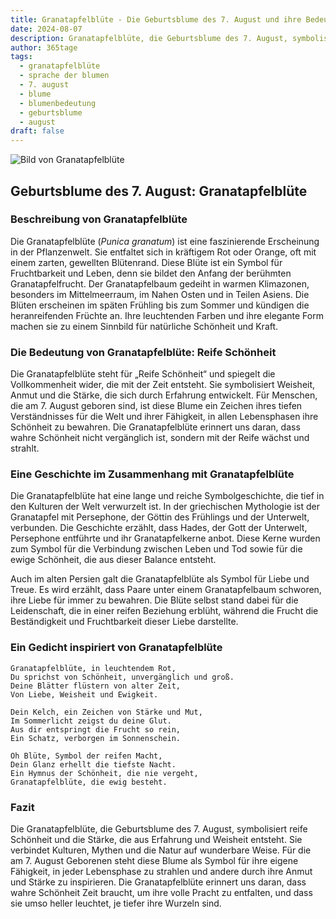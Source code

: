 ```yaml
---
title: Granatapfelblüte - Die Geburtsblume des 7. August und ihre Bedeutung
date: 2024-08-07
description: Granatapfelblüte, die Geburtsblume des 7. August, symbolisiert Reife Schönheit. Erfahre mehr über ihre Geschichte, Bedeutung und Symbolik in der Sprache der Blumen.
author: 365tage
tags:
  - granatapfelblüte
  - sprache der blumen
  - 7. august
  - blume
  - blumenbedeutung
  - geburtsblume
  - august
draft: false
---
```


![Bild von Granatapfelblüte](https://cdn.pixabay.com/photo/2012/09/30/02/58/flowers-58556_640.jpg#center)


## Geburtsblume des 7. August: Granatapfelblüte

### Beschreibung von Granatapfelblüte

Die Granatapfelblüte (_Punica granatum_) ist eine faszinierende Erscheinung in der Pflanzenwelt. Sie entfaltet sich in kräftigem Rot oder Orange, oft mit einem zarten, gewellten Blütenrand. Diese Blüte ist ein Symbol für Fruchtbarkeit und Leben, denn sie bildet den Anfang der berühmten Granatapfelfrucht. Der Granatapfelbaum gedeiht in warmen Klimazonen, besonders im Mittelmeerraum, im Nahen Osten und in Teilen Asiens. Die Blüten erscheinen im späten Frühling bis zum Sommer und kündigen die heranreifenden Früchte an. Ihre leuchtenden Farben und ihre elegante Form machen sie zu einem Sinnbild für natürliche Schönheit und Kraft.

### Die Bedeutung von Granatapfelblüte: Reife Schönheit

Die Granatapfelblüte steht für „Reife Schönheit“ und spiegelt die Vollkommenheit wider, die mit der Zeit entsteht. Sie symbolisiert Weisheit, Anmut und die Stärke, die sich durch Erfahrung entwickelt. Für Menschen, die am 7. August geboren sind, ist diese Blume ein Zeichen ihres tiefen Verständnisses für die Welt und ihrer Fähigkeit, in allen Lebensphasen ihre Schönheit zu bewahren. Die Granatapfelblüte erinnert uns daran, dass wahre Schönheit nicht vergänglich ist, sondern mit der Reife wächst und strahlt.

### Eine Geschichte im Zusammenhang mit Granatapfelblüte

Die Granatapfelblüte hat eine lange und reiche Symbolgeschichte, die tief in den Kulturen der Welt verwurzelt ist. In der griechischen Mythologie ist der Granatapfel mit Persephone, der Göttin des Frühlings und der Unterwelt, verbunden. Die Geschichte erzählt, dass Hades, der Gott der Unterwelt, Persephone entführte und ihr Granatapfelkerne anbot. Diese Kerne wurden zum Symbol für die Verbindung zwischen Leben und Tod sowie für die ewige Schönheit, die aus dieser Balance entsteht.

Auch im alten Persien galt die Granatapfelblüte als Symbol für Liebe und Treue. Es wird erzählt, dass Paare unter einem Granatapfelbaum schworen, ihre Liebe für immer zu bewahren. Die Blüte selbst stand dabei für die Leidenschaft, die in einer reifen Beziehung erblüht, während die Frucht die Beständigkeit und Fruchtbarkeit dieser Liebe darstellte.

### Ein Gedicht inspiriert von Granatapfelblüte

```
Granatapfelblüte, in leuchtendem Rot,  
Du sprichst von Schönheit, unvergänglich und groß.  
Deine Blätter flüstern von alter Zeit,  
Von Liebe, Weisheit und Ewigkeit.  

Dein Kelch, ein Zeichen von Stärke und Mut,  
Im Sommerlicht zeigst du deine Glut.  
Aus dir entspringt die Frucht so rein,  
Ein Schatz, verborgen im Sonnenschein.  

Oh Blüte, Symbol der reifen Macht,  
Dein Glanz erhellt die tiefste Nacht.  
Ein Hymnus der Schönheit, die nie vergeht,  
Granatapfelblüte, die ewig besteht.  
```

### Fazit

Die Granatapfelblüte, die Geburtsblume des 7. August, symbolisiert reife Schönheit und die Stärke, die aus Erfahrung und Weisheit entsteht. Sie verbindet Kulturen, Mythen und die Natur auf wunderbare Weise. Für die am 7. August Geborenen steht diese Blume als Symbol für ihre eigene Fähigkeit, in jeder Lebensphase zu strahlen und andere durch ihre Anmut und Stärke zu inspirieren. Die Granatapfelblüte erinnert uns daran, dass wahre Schönheit Zeit braucht, um ihre volle Pracht zu entfalten, und dass sie umso heller leuchtet, je tiefer ihre Wurzeln sind.